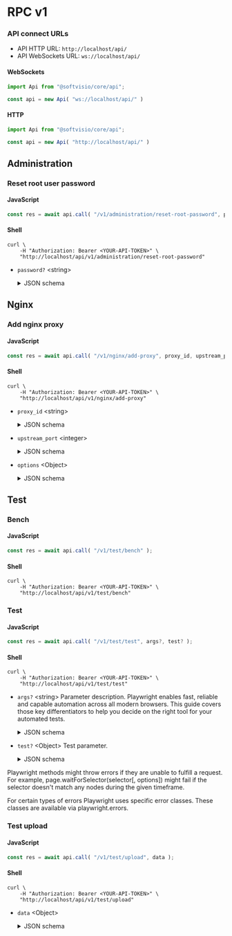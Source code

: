 # RPC v1

### API connect URLs

-   API HTTP URL: `http://localhost/api/`
-   API WebSockets URL: `ws://localhost/api/`

<!-- tabs:start -->

#### **WebSockets**

<!-- prettier-ignore -->
```javascript
import Api from "@softvisio/core/api";

const api = new Api( "ws://localhost/api/" )
```

#### **HTTP**

<!-- prettier-ignore -->
```javascript
import Api from "@softvisio/core/api";

const api = new Api( "http://localhost/api/" )
```

<!-- tabs:end -->

## Administration

### Reset root user password

<!-- tabs:start -->

#### **JavaScript**

<!-- prettier-ignore -->
```javascript
const res = await api.call( "/v1/administration/reset-root-password", password? );
```

#### **Shell**

<!-- prettier-ignore -->
```shell
curl \
    -H "Authorization: Bearer <YOUR-API-TOKEN>" \
    "http://localhost/api/v1/administration/reset-root-password"
```

<!-- tabs:end -->

-   `password?` <string\>

    <details>
        <summary>JSON schema</summary>

    ```json
    {
        "type": "string"
    }
    ```

    </details>

## Nginx

### Add nginx proxy

<!-- tabs:start -->

#### **JavaScript**

<!-- prettier-ignore -->
```javascript
const res = await api.call( "/v1/nginx/add-proxy", proxy_id, upstream_port, options );
```

#### **Shell**

<!-- prettier-ignore -->
```shell
curl \
    -H "Authorization: Bearer <YOUR-API-TOKEN>" \
    "http://localhost/api/v1/nginx/add-proxy"
```

<!-- tabs:end -->

-   `proxy_id` <string\>

    <details>
        <summary>JSON schema</summary>

    ```json
    {
        "type": "string",
        "fotmat": "kebab-case"
    }
    ```

    </details>

-   `upstream_port` <integer\>

    <details>
        <summary>JSON schema</summary>

    ```json
    {
        "type": "integer",
        "format": "ip-port"
    }
    ```

    </details>

-   `options` <Object\>

    <details>
        <summary>JSON schema</summary>

    ```json
    {
        "type": "object",
        "properties": {
            "upstreamProxyProtocol": {
                "type": "boolean"
            },
            "servers": {
                "type": "array",
                "minItems": 1,
                "items": {
                    "type": "object",
                    "properties": {
                        "port": {
                            "type": "integer",
                            "format": "ip-port"
                        },
                        "type": {
                            "enum": ["http", "tcp", "udp"]
                        },
                        "serverName": {
                            "anyOf": [
                                {
                                    "type": "null"
                                },
                                {
                                    "type": "string",
                                    "format": "nginx-server-name"
                                },
                                {
                                    "type": "array",
                                    "items": {
                                        "type": "string",
                                        "format": "nginx-server-name"
                                    },
                                    "minItems": 1,
                                    "uniqueItems": true
                                }
                            ]
                        },
                        "sslEnabled": {
                            "type": "boolean"
                        },
                        "maxBodySize": {
                            "type": "string",
                            "format": "digital-size"
                        },
                        "cacheEnabled": {
                            "type": "boolean"
                        },
                        "cacheBypass": {
                            "type": "boolean"
                        },
                        "proxyProtocol": {
                            "type": "boolean"
                        }
                    },
                    "additionalProperties": false,
                    "required": ["port"]
                }
            }
        },
        "additionalProperties": false,
        "required": ["servers"]
    }
    ```

    </details>

## Test

### Bench

<!-- tabs:start -->

#### **JavaScript**

<!-- prettier-ignore -->
```javascript
const res = await api.call( "/v1/test/bench" );
```

#### **Shell**

<!-- prettier-ignore -->
```shell
curl \
    -H "Authorization: Bearer <YOUR-API-TOKEN>" \
    "http://localhost/api/v1/test/bench"
```

<!-- tabs:end -->

### Test

<!-- tabs:start -->

#### **JavaScript**

<!-- prettier-ignore -->
```javascript
const res = await api.call( "/v1/test/test", args?, test? );
```

#### **Shell**

<!-- prettier-ignore -->
```shell
curl \
    -H "Authorization: Bearer <YOUR-API-TOKEN>" \
    "http://localhost/api/v1/test/test"
```

<!-- tabs:end -->

-   `args?` <string\> Parameter description. Playwright enables fast, reliable and capable automation across all modern browsers. This guide covers those key differentiators to help you decide on the right tool for your automated tests.

    <details>
        <summary>JSON schema</summary>

    ```json
    {
        "type": "string"
    }
    ```

    </details>

-   `test?` <Object\> Test parameter.

    <details>
        <summary>JSON schema</summary>

    ```json
    {
        "type": "object"
    }
    ```

    </details>

Playwright methods might throw errors if they are unable to fulfill a request. For example, page.waitForSelector(selector[, options]) might fail if the selector doesn't match any nodes during the given timeframe.

For certain types of errors Playwright uses specific error classes. These classes are available via playwright.errors.

### Test upload

<!-- tabs:start -->

#### **JavaScript**

<!-- prettier-ignore -->
```javascript
const res = await api.call( "/v1/test/upload", data );
```

#### **Shell**

<!-- prettier-ignore -->
```shell
curl \
    -H "Authorization: Bearer <YOUR-API-TOKEN>" \
    "http://localhost/api/v1/test/upload"
```

<!-- tabs:end -->

-   `data` <Object\>

    <details>
        <summary>JSON schema</summary>

    ```json
    {
        "type": "object",
        "properties": {
            "file": {
                "file": {
                    "maxSize": "52428800",
                    "contentType": ["text/plain", "text/html"]
                }
            },
            "options": {
                "type": "object"
            }
        },
        "additionalProperties": false,
        "required": ["file"]
    }
    ```

    </details>

